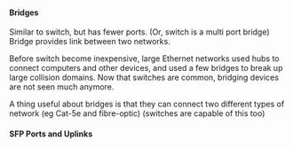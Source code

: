 #### Bridges
Similar to switch, but has fewer ports. (Or, switch is a multi port bridge) Bridge provides link between two networks.

Before switch become inexpensive, large Ethernet networks used hubs to connect computers and other devices, and used a few bridges to break up large collision domains. Now that switches are common, bridging devices are not seen much anymore.

A thing useful about bridges is that they can connect two different types of network (eg Cat-5e and fibre-optic) (switches are capable of this too)

#### SFP Ports and Uplinks
